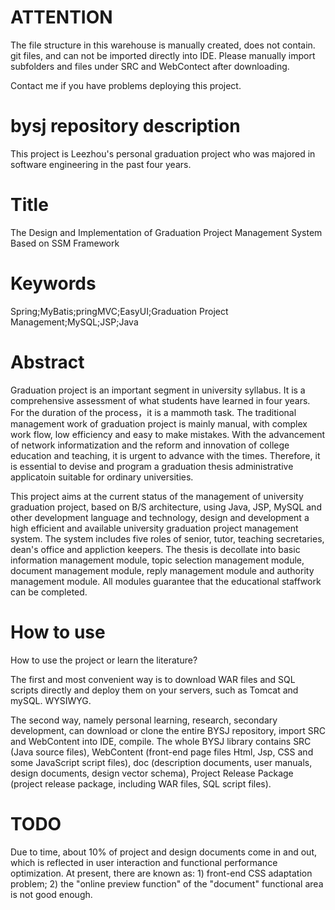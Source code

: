 # ATTENTION
<p>The file structure in this warehouse is manually created, does not contain. git files, and can not be imported directly into IDE. Please manually import subfolders and files under SRC and WebContect after downloading.</p>
<p>Contact me if you have problems deploying this project.</p>

# bysj repository description
This project is Leezhou's personal graduation project who was majored in software engineering in the past four years.
# Title
The Design and Implementation of Graduation Project 
Management System Based on SSM Framework
# Keywords
Spring;MyBatis;pringMVC;EasyUI;Graduation Project Management;MySQL;JSP;Java
# Abstract
<p>Graduation project is an important segment in university syllabus. It is a comprehensive assessment of what students have learned in four years. For the duration of the process，it is a mammoth task. The traditional management work of graduation project is mainly manual, with complex work flow, low efficiency and easy to make mistakes. With the advancement of network informatization and the reform and innovation of college education and teaching, it is urgent to advance with the times. Therefore, it is essential to devise and program a graduation thesis administrative applicatoin suitable for ordinary universities.</p>
<p>This project aims at the current status of the management of university graduation project, based on B/S architecture, using Java, JSP, MySQL and other development language and technology, design and development a high efficient and available university graduation project management system. The system includes five roles of senior, tutor, teaching secretaries, dean's office and appliction keepers. The thesis is decollate into basic information management module, topic selection management module, document management module, reply management module and authority management module. All modules guarantee that the educational staffwork can be completed.</p>

# How to use
<p>How to use the project or learn the literature?</p>
<p>The first and most convenient way is to download WAR files and SQL scripts directly and deploy them on your servers, such as Tomcat and mySQL. WYSIWYG.</p>
<p>The second way, namely personal learning, research, secondary development, can download or clone the entire BYSJ repository, import SRC and WebContent into IDE, compile. The whole BYSJ library contains SRC (Java source files), WebContent (front-end page files Html, Jsp, CSS and some JavaScript script files), doc (description documents, user manuals, design documents, design vector schema), Project Release Package (project release package, including WAR files, SQL script files).</p>

# TODO
Due to time, about 10% of project and design documents come in and out, which is reflected in user interaction and functional performance optimization. At present, there are known as: 1) front-end CSS adaptation problem; 2) the "online preview function" of the "document" functional area is not good enough.
